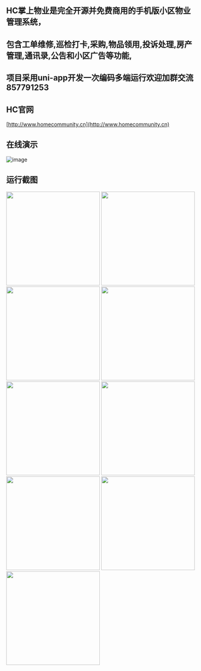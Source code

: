 ## HC掌上物业是完全开源并免费商用的手机版小区物业管理系统，
## 包含工单维修,巡检打卡,采购,物品领用,投诉处理,房产管理,通讯录,公告和小区广告等功能,
## 项目采用uni-app开发一次编码多端运行欢迎加群交流857791253


## HC官网

[http://www.homecommunity.cn](http://www.homecommunity.cn)

## 在线演示

![image](/readme/img/demo.png)



## 运行截图

<img src="/readme/img/login.jpg" width="250px"/>
<img src="/readme/img/index.jpg" width="250px"/>
<img src="/readme/img/func.jpg" width="250px"/>
<img src="/readme/img/repair.jpg" width="250px"/>
<img src="/readme/img/compaint.png" width="250px"/>
<img src="/readme/img/inspection.png" width="250px"/>
<img src="/readme/img/notice.png" width="250px"/>
<img src="/readme/img/tels.png" width="250px"/>
<img src="/readme/img/my.png" width="250px"/>